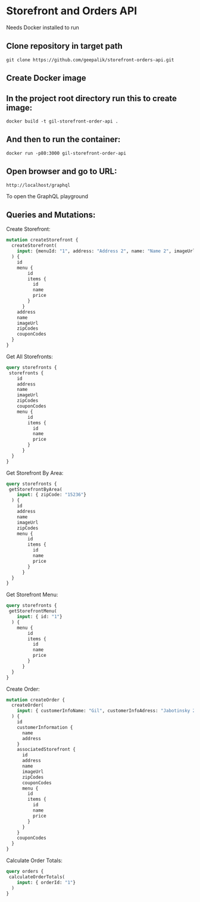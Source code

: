 # Storefront and Orders API
Needs Docker installed to run

Clone repository in target path
-----

    git clone https://github.com/geepalik/storefront-orders-api.git

Create Docker image
-----
In the project root directory run this to create image:
-----
    docker build -t gil-storefront-order-api . 

And then to run the container:
-----
    docker run -p80:3000 gil-storefront-order-api

Open browser and go to URL:
-----
    http://localhost/graphql

To open the GraphQL playground

Queries and Mutations:
-----

Create Storefront:
```graphql
mutation createStorefront {
  createStorefront(
    input: {menuId: "1", address: "Address 2", name: "Name 2", imageUrl: "https://you.tube/vid2", zipCodes: ["15236", "14752"], supportedCouponCodes: ["1","2"] }
  ) {
    id
    menu {
        id
      	items {
          id
          name
          price
        }
      }
    address
    name
  	imageUrl
  	zipCodes
    couponCodes
  }
}
```

Get All Storefronts:
```graphql
query storefronts {
 storefronts {    
    id
    address
    name
  	imageUrl
  	zipCodes
  	couponCodes
  	menu {
        id
      	items {
          id
          name
          price
        }
      }
  }
}
```

Get Storefront By Area:
```graphql
query storefronts {
 getStorefrontByArea(
    input: { zipCode: "15236"}
  ) {    
    id
    address
    name
  	imageUrl
  	zipCodes
    menu {
        id
      	items {
          id
          name
          price
        }
      }
  }
}
```

Get Storefront Menu:
```graphql
query storefronts {
 getStorefrontMenu(
    input: { id: "1"}
  ) {    
    menu {
        id
      	items {
          id
          name
          price
        }
      }
  }
}
```

Create Order:
```graphql
mutation createOrder {
  createOrder(
    input: { customerInfoName: "Gil", customerInfoAdress: "Jabotinsky 2", associatedStorefront: "1", couponCodes: ["1", "2"] }
  ) {
    id
    customerInformation {
      name
      address
    }
    associatedStorefront {
      id
      address
      name
      imageUrl
      zipCodes
      couponCodes
      menu {
        id
      	items {
          id
          name
          price
        }
      }
    }
  	couponCodes
  }
}
```

Calculate Order Totals:
```graphql
query orders {
 calculateOrderTotals(
    input: { orderId: "1"}
  )
}
```